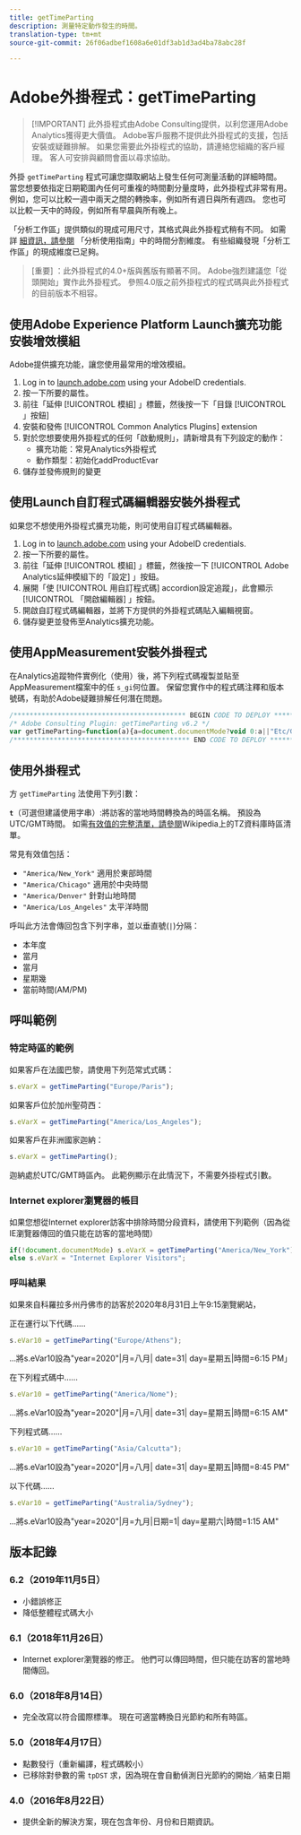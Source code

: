 ```yaml
---
title: getTimeParting
description: 測量特定動作發生的時間。
translation-type: tm+mt
source-git-commit: 26f06adbef1608a6e01df3ab1d3ad4ba78abc28f

---
```



# Adobe外掛程式：getTimeParting

> [!IMPORTANT] 此外掛程式由Adobe Consulting提供，以利您運用Adobe Analytics獲得更大價值。 Adobe客戶服務不提供此外掛程式的支援，包括安裝或疑難排解。 如果您需要此外掛程式的協助，請連絡您組織的客戶經理。 客人可安排與顧問會面以尋求協助。

外掛 `getTimeParting` 程式可讓您擷取網站上發生任何可測量活動的詳細時間。 當您想要依指定日期範圍內任何可重複的時間劃分量度時，此外掛程式非常有用。 例如，您可以比較一週中兩天之間的轉換率，例如所有週日與所有週四。 您也可以比較一天中的時段，例如所有早晨與所有晚上。

「分析工作區」提供類似的現成可用尺寸，其格式與此外掛程式稍有不同。 如需詳 [細資訊，請參閱](/help/analyze/analysis-workspace/components/dimensions/time-parting-dimensions.md) 「分析使用指南」中的時間分割維度。 有些組織發現「分析工作區」的現成維度已足夠。

> [重要] ：此外掛程式的4.0+版與舊版有顯著不同。 Adobe強烈建議您「從頭開始」實作此外掛程式。 參照4.0版之前外掛程式的程式碼與此外掛程式的目前版本不相容。

## 使用Adobe Experience Platform Launch擴充功能安裝增效模組

Adobe提供擴充功能，讓您使用最常用的增效模組。

1. Log in to [launch.adobe.com](https://launch.adobe.com) using your AdobeID credentials.
1. 按一下所要的屬性。
1. 前往「延伸 [!UICONTROL 模組] 」標籤，然後按一下「目錄 [!UICONTROL 」按鈕]
1. 安裝和發佈 [!UICONTROL Common Analytics Plugins] extension
1. 對於您想要使用外掛程式的任何「啟動規則」，請新增具有下列設定的動作：
   * 擴充功能：常見Analytics外掛程式
   * 動作類型：初始化addProductEvar
1. 儲存並發佈規則的變更

## 使用Launch自訂程式碼編輯器安裝外掛程式

如果您不想使用外掛程式擴充功能，則可使用自訂程式碼編輯器。

1. Log in to [launch.adobe.com](https://launch.adobe.com) using your AdobeID credentials.
1. 按一下所要的屬性。
1. 前往「延伸 [!UICONTROL 模組] 」標籤，然後按一下 [!UICONTROL Adobe Analytics延伸模組下的「設定] 」按鈕。
1. 展開「使 [!UICONTROL 用自訂程式碼] accordion設定追蹤」，此會顯示 [!UICONTROL 「開啟編輯器] 」按鈕。
1. 開啟自訂程式碼編輯器，並將下方提供的外掛程式碼貼入編輯視窗。
1. 儲存變更並發佈至Analytics擴充功能。

## 使用AppMeasurement安裝外掛程式

在Analytics追蹤物件實例化（使用）後，將下列程式碼複製並貼至AppMeasurement檔案中的任 `s_gi`何位置。 保留您實作中的程式碼注釋和版本號碼，有助於Adobe疑難排解任何潛在問題。

```js
/******************************************* BEGIN CODE TO DEPLOY *******************************************/
/* Adobe Consulting Plugin: getTimeParting v6.2 */
var getTimeParting=function(a){a=document.documentMode?void 0:a||"Etc/GMT";a=(new Date).toLocaleDateString("en-US",{timeZone:a, minute:"numeric",hour:"numeric",weekday:"long",day:"numeric",year:"numeric",month:"long"});a=/([a-zA-Z]+).*?([a-zA-Z]+).*?([0-9]+).*?([0-9]+)(.*?)([0-9])(.*)/.exec(a);return"year="+a[4]+" | month="+a[2]+" | date="+a[3]+" | day="+a[1]+" | time="+(a[6]+a[7])};
/******************************************** END CODE TO DEPLOY ********************************************/
```

## 使用外掛程式

方 `getTimeParting` 法使用下列引數：

**`t`**（可選但建議使用字串）:將訪客的當地時間轉換為的時區名稱。  預設為UTC/GMT時間。 如需[有效值的完整清單，請參閱](https://en.wikipedia.org/wiki/List_of_tz_database_time_zones)Wikipedia上的TZ資料庫時區清單。

常見有效值包括：

* `"America/New_York"` 適用於東部時間
* `"America/Chicago"` 適用於中央時間
* `"America/Denver"` 針對山地時間
* `"America/Los_Angeles"` 太平洋時間

呼叫此方法會傳回包含下列字串，並以垂直號(`|`)分隔：

* 本年度
* 當月
* 當月
* 星期幾
* 當前時間(AM/PM)

## 呼叫範例

### 特定時區的範例

如果客戶在法國巴黎，請使用下列范常式式碼：

```js
s.eVarX = getTimeParting("Europe/Paris");
```

如果客戶位於加州聖荷西：

```js
s.eVarX = getTimeParting("America/Los_Angeles");
```

如果客戶在非洲國家迦納：

```js
s.eVarX = getTimeParting();
```

迦納處於UTC/GMT時區內。  此範例顯示在此情況下，不需要外掛程式引數。

### Internet explorer瀏覽器的帳目

如果您想從Internet explorer訪客中排除時間分段資料，請使用下列範例（因為從IE瀏覽器傳回的值只能在訪客的當地時間）

```js
if(!document.documentMode) s.eVarX = getTimeParting("America/New_York");
else s.eVarX = "Internet Explorer Visitors";
```

### 呼叫結果

如果來自科羅拉多州丹佛市的訪客於2020年8月31日上午9:15瀏覽網站，

正在運行以下代碼……

```js
s.eVar10 = getTimeParting("Europe/Athens");
```

...將s.eVar10設為&quot;year=2020&quot;|月=八月| date=31| day=星期五|時間=6:15 PM」

在下列程式碼中……

```js
s.eVar10 = getTimeParting("America/Nome");
```

...將s.eVar10設為&quot;year=2020&quot;|月=八月| date=31| day=星期五|時間=6:15 AM&quot;

下列程式碼……

```js
s.eVar10 = getTimeParting("Asia/Calcutta");
```

...將s.eVar10設為&quot;year=2020&quot;|月=八月| date=31| day=星期五|時間=8:45 PM&quot;

以下代碼……

```js
s.eVar10 = getTimeParting("Australia/Sydney");
```

...將s.eVar10設為&quot;year=2020&quot;|月=九月|日期=1| day=星期六|時間=1:15 AM&quot;

## 版本記錄

### 6.2（2019年11月5日）

* 小錯誤修正
* 降低整體程式碼大小

### 6.1（2018年11月26日）

* Internet explorer瀏覽器的修正。 他們可以傳回時間，但只能在訪客的當地時間傳回。

### 6.0（2018年8月14日）

* 完全改寫以符合國際標準。 現在可適當轉換日光節約和所有時區。

### 5.0（2018年4月17日）

* 點數發行（重新編譯，程式碼較小）
* 已移除對參數的需 `tpDST` 求，因為現在會自動偵測日光節約的開始／結束日期

### 4.0（2016年8月22日）

* 提供全新的解決方案，現在包含年份、月份和日期資訊。
